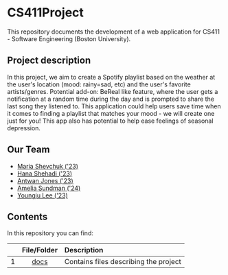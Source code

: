 # CS411Project

This repository documents the development of a web application for CS411 - Software Engineering (Boston University). 

## Project description

In this project, we aim to create a Spotify playlist based on the weather at the user's location (mood: rainy=sad, etc) and the user's favorite artists/genres. Potential add-on: BeReal like feature, where the user gets a notification at a random time during the day and is prompted to share the last song they listened to. This application could help users save time when it comes to finding a playlist that matches your mood - we will create one just for you! This app also has potential to help ease feelings of seasonal depression.

## Our Team 
* [Maria Shevchuk ('23)](https://github.com/mariashev)
* [Hana Shehadi ('23)](https://github.com/hanashehadi)
* [Antwan Jones ('23)](https://github.com/antwanj2)
* [Amelia Sundman ('24)](https://github.com/AmeliaSund)
* [Youngju Lee ('23)](https://github.com/Jenna20001121)

## Contents

In this repository you can find: 

|  | **File/Folder**                   |                                  Description                               |
|-:|:---------------------------------:|:---------------------------------------------------------------------------|
| 1| [docs](./docs)  |  Contains files describing the project  |


